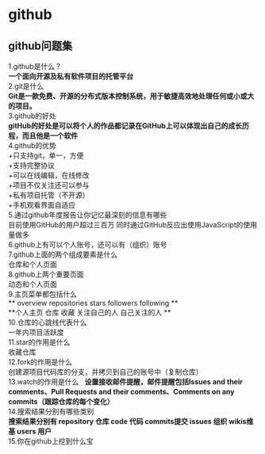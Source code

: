 # github
## github问题集  
1.github是什么？  
**一个面向开源及私有软件项目的托管平台**  
2.git是什么  
**Git是一款免费、开源的分布式版本控制系统，用于敏捷高效地处理任何或小或大的项目。**  
3.github的好处  
**gitHub的好处是可以将个人的作品都记录在GitHub上可以体现出自己的成长历程，而且他是一个软件**  
4.github的优势  
+只支持git，单一，方便  
+支持完整协议  
+可以在线编辑，在线修改  
+项目不仅关注还可以参与  
+私有项目托管（不开源）  
+手机观看界面自适应  
5.通过github年度报告让你记忆最深刻的信息有哪些  
 目前使用GitHub的用户超过三百万 同时通过GitHub反应出使用JavaScript的使用量做多  
6.github上有可以个人账号，还可以有（组织）账号  
7.github上面的两个组成要素是什么  
 仓库和个人页面  
8.github上两个重要页面  
 动态和个人页面  
9.主页菜单都包括什么  
** overview repositories stars followers following  **  
**个人主页 仓库          收藏   关注自己的人 自己关注的人  **  
10.仓库的心跳线代表什么  
 一年内项目活跃度  
11.star的作用是什么  
 收藏仓库  
12.fork的作用是什么  
 创建源项目代码库的分支，并拷贝到自己的账号中（复制仓库）  
13.watch的作用是什么  
  **设置接收邮件提醒，邮件提醒包括Issues and their comments、Pull Requests and their comments、Comments on any commits（跟踪仓库的每个变化）**  
14.搜索结果分别有哪些类别  
 **搜索结果分别有 repository 仓库 code 代码 commits提交 issues 组织 wikis维基 users 用户**  
15.你在github上挖到什么宝  
